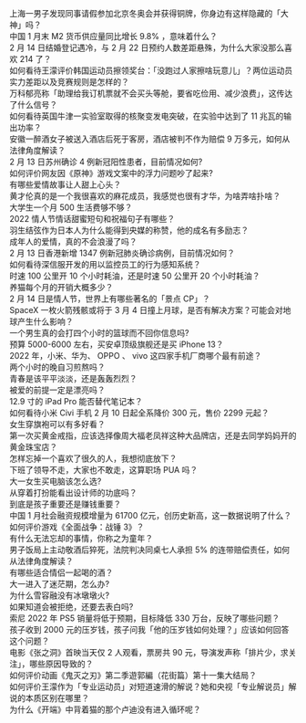 上海一男子发现同事请假参加北京冬奥会并获得铜牌，你身边有这样隐藏的「大神」吗？  
中国 1 月末 M2 货币供应量同比增长 9.8% ，意味着什么？  
2 月 14 日结婚登记遇冷，与 2 月 22 日预约人数差距悬殊，为什么大家没那么喜欢 214 了？  
如何看待王濛评价韩国运动员擦领奖台：「没跑过人家擦啥玩意儿」？两位运动员实力差距以及竞赛规则是怎样的？  
万科郁亮称「助理给我订机票就不会买头等舱，要省吃俭用、减少浪费」，这传达了什么信号？  
如何看待英国牛津一实验室取得的核聚变发电突破，在实验中达到了 11 兆瓦的输出功率？  
安徽一醉酒女子被送入酒店后死于客房，酒店被判不作为赔偿 9 万多元，如何从法律角度解读？  
2 月 13 日苏州确诊 4 例新冠阳性患者，目前情况如何?  
如何评价网友因《原神》游戏文案中的浮力问题吵了起来?  
有哪些爱情故事让人甜上心头？  
黄才伦真的是一个我很喜欢的麻花成员，我感觉也很有才华，为啥弄啥扑啥？  
大学生一个月 500 生活费够不够？  
2022 情人节情话甜蜜短句和祝福句子有哪些？  
羽生结弦作为日本人为什么能得到央媒的称赞，他的成名有多励志？  
成年人的爱情，真的不会浪漫了吗？  
2 月 13 日香港新增 1347 例新冠肺炎确诊病例，目前情况如何？  
如何看待深信服开发的用以监控员工的行为感知系统？  
时速 100 公里开 10 个小时耗油，还是时速 50 公里开 20 个小时耗油？  
养猫每个月的开销大概多少？  
2 月 14 日是情人节，世界上有哪些著名的「景点 CP」？  
SpaceX 一枚火箭残骸或将于 3 月 4 日撞上月球，是否有解决方案？可能会对地球产生什么影响？  
一个男生真的会打四个小时的篮球而不回你信息吗?  
预算 5000-6000 左右，买安卓顶级旗舰还是买 iPhone 13？  
2022 年，小米、华为、 OPPO 、 vivo 这四家手机厂商哪个最有前途？  
两个小时的晚自习煎熬吗？  
青春是该平平淡淡，还是轰轰烈烈？  
被爱的前提一定是漂亮吗？  
12.9 寸的 iPad Pro 能否替代笔记本？  
如何看待小米 Civi 手机 2 月 10 日起全系降价 300 元，售价 2299 元起？  
女生穿旗袍可以有多好看？  
第一次买黄金戒指，应该选择像周大福老凤祥这种大品牌店，还是去同学妈妈开的黄金珠宝店？  
怎样忘掉一个喜欢了很久的人，我想彻底放下？  
下班了领导不走，大家也不敢走，这算职场 PUA 吗？  
大一女生买电脑该怎么选?  
从穿着打扮能看出设计师的功底吗？  
到底是孩子重要还是赚钱重要？  
中国 1 月社会融资规模增量为 61700 亿元，创历史新高，这一数据说明了什么？  
如何评价游戏《全面战争：战锤 3》？  
有什么无法忘却的事情，你称之为童年？  
男子饭局上主动敬酒后猝死，法院判决同桌七人承担 5% 的连带赔偿责任，如何从法律角度解读？  
有哪些适合情侣一起喝的酒？  
大一进入了迷茫期，怎么办?  
为什么雪容融没有冰墩墩火?  
如果知道会被拒绝，还要去表白吗?  
索尼 2022 年 PS5 销量将低于预期，目标降低 330 万台，反映了哪些问题？  
孩子收到 2000 元的压岁钱，孩子问我「他的压岁钱如何处理？」应该如何回答这个问题？  
电影《张之洞》首映当天仅 2 人观看，票房共 90 元，导演发声称「排片少，求关注」，哪些原因导致的？  
如何评价动画《鬼灭之刃》第二季遊郭編（花街篇）第十一集大结局？  
如何评价王濛作为「专业运动员」对短道速滑的解说？她和央视「专业解说员」解说的本质区别在哪里？  
为什么《开端》中背着猫的那个卢迪没有进入循环呢？  
